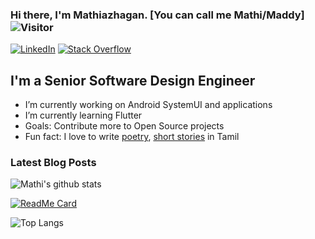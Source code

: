 ### Hi there, I'm Mathiazhagan. [You can call me Mathi/Maddy] ![Visitor](https://visitor-badge.laobi.icu/badge?page_id=mathiazhagan01.repoName)

<a href="https://www.linkedin.com/in/mathiazhagan01/">![LinkedIn](https://img.shields.io/badge/LinkedIn-0077B5?style=for-the-badge&logo=linkedin&logoColor=white)</a> <a href="https://stackoverflow.com/users/5299958/mathiazhagan01"><img alt="Stack Overflow" src="https://img.shields.io/badge/-Stack%20Overflow-FE7A16?style=for-the-badge&logo=stack-overflow&logoColor=white"></a>
 
## I'm a Senior Software Design Engineer
- I’m currently working on Android SystemUI and applications
- I’m currently learning Flutter
- Goals: Contribute more to Open Source projects
- Fun fact: I love to write [poetry](https://niralan-kirukalgal.blogspot.com/), [short stories](http://niralan-sirukathaigal.blogspot.in/) in Tamil

### Latest Blog Posts
<!-- BLOG-POST-LIST:START -->
<!-- BLOG-POST-LIST:END -->

![Mathi's github stats](https://github-readme-stats.vercel.app/api?username=mathiazhagan01&show_icons=true&theme=material-palenight)

[![ReadMe Card](https://github-readme-stats.vercel.app/api/pin/?username=mathiazhagan01&repo=DrawableColorChange&theme=material-palenight)](https://github.com/mathiazhagan01/DrawableColorChange)

![Top Langs](https://github-readme-stats.vercel.app/api/top-langs/?username=mathiazhagan01&theme=material-palenight)
